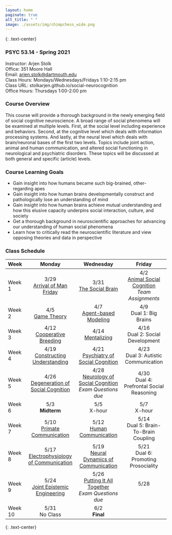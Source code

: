 ```yaml
---
layout: home
paginate: true
alt_title: " "
image: ./assets/img/chimpchess_wide.png
---
```


{: .text-center}
### PSYC 53.14 - Spring 2021
Instructor: Arjen Stolk  
Office: 351 Moore Hall  
Email: arjen.stolk@dartmouth.edu  
Class Hours: Mondays/Wednesdays/Fridays 1:10-2:15 pm  
Class URL: stolkarjen.github.io/social-neurocognition  
Office Hours: Thursdays 1:00-2:00 pm

### Course Overview
This course will provide a thorough background in the newly emerging field of social cognitive neuroscience. A broad range of social phenomena will be examined at multiple levels. First, at the social level including experience and behaviors. Second, at the cognitive level which deals with information processing systems. And lastly, at the neural level which deals with brain/neuronal bases of the first two levels. Topics include joint action, animal and human communication, and altered social functioning in neurological and psychiatric disorders. These topics will be discussed at both general and specific (article) levels.

### Course Learning Goals
-	Gain insight into how humans became such big-brained, other-regarding apes
-	Gain insight into how human brains developmentally construct and pathologically lose an understanding of mind
-	Gain insight into how human brains achieve mutual understanding and how this elusive capacity underpins social interaction, culture, and society
-	Get a thorough background in neuroscientific approaches for advancing our understanding of human social phenomena  
-	Learn how to critically read the neuroscientific literature and view opposing theories and data in perspective

### Class Schedule

| Week         |     Monday     |   Wednesday   |     Friday    |
| :---         |     :---:      |     :---:     |     :---:     |
| Week 1       | 3/29 <br /> [Arrival of Man Friday](./book/L01-ManFriday.md) | 3/31 <br /> [The Social Brain](./book/L02-SocialBrain.md) | 4/2 <br /> [Animal Social Cognition](./book/L03-AnimalSocialCognition.md) <br /> *Team Assignments* |
| Week 2       | 4/5 <br /> [Game Theory](./book/L04-GameTheory.md) | 4/7 <br /> [Agent-based Modeling](./book/L05-AgentBasedModeling.md) | 4/9 <br /> Dual 1: Big Brains |
| Week 3       | 4/12 <br /> [Cooperative Breeding](./book/L06-CooperativeBreeding.md) | 4/14 <br /> [Mentalizing](./book/L07-Mentalizing.md) | 4/16 <br /> Dual 2: Social Development |
| Week 4       | 4/19 <br /> [Constructing Understanding](./book/L08-ConstructingUnderstanding.md) | 4/21 <br /> [Psychiatry of Social Cognition](./book/L09-PsychiatrySocialCognition.md) | 4/23 <br /> Dual 3: Autistic Communication |
| Week 5       | 4/26 <br /> [Degeneration of Social Cognition](./book/L10-DegenerationSocialCognition.md) | 4/28 <br /> [Neurology of Social Cognition](./book/L11-NeurologySocialCognition.md) <br /> *Exam Questions due* | 4/30 <br /> Dual 4: Prefrontal Social Reasoning |
| Week 6       | 5/3 <br /> **Midterm** | 5/5 <br /> X-hour | 5/7 <br /> X-hour |
| Week 7       | 5/10 <br /> [Primate Communication](./book/L12-PrimateCommunication.md) | 5/12 <br /> [Human Communication](./book/L13-HumanCommunication.md) | 5/14 <br /> Dual 5: Brain-To-Brain Coupling |
| Week 8       | 5/17 <br /> [Electrophysiology of Communication](./book/L14-ElectrophysiologyCommunication.md) | 5/19 <br /> [Neural Dynamics of Communication](./book/L15-NeuralDynamicsCommunication.md) | 5/21 <br /> Dual 6: Promoting Prosociality |
| Week 9       | 5/24 <br /> [Joint Epistemic Engineering](./book/L16-JointEpistemicEngineering.md) | 5/26 <br /> [Putting It All Together](./book/L17-PuttingItAllTogether.md) <br /> *Exam Questions due* | 5/28 <br /> <br /> |
| Week 10      | 5/31 <br /> No Class | 6/2 <br /> **Final** | |

{: .text-center}
